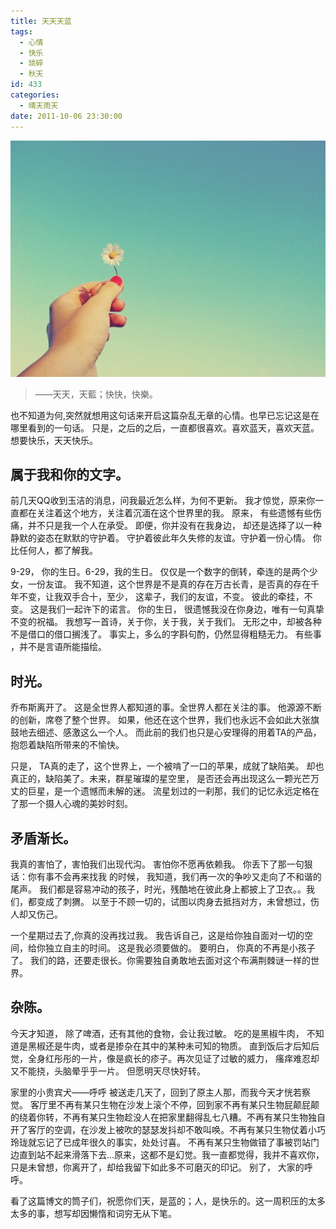 ```yaml
---
title: 天天天蓝
tags:
  - 心情
  - 快乐
  - 琐碎
  - 秋天
id: 433
categories:
  - 晴天雨天
date: 2011-10-06 23:30:00
---
```


![](/images/every-day-sky-blue.jpg)

> ——天天，天藍；快快，快樂。

也不知道为何,突然就想用这句话来开启这篇杂乱无章的心情。也早已忘记这是在哪里看到的一句话。 只是，之后的之后，一直都很喜欢。喜欢蓝天，喜欢天蓝。想要快乐，天天快乐。

<!--more-->

## 属于我和你的文字。

前几天QQ收到玉洁的消息，问我最近怎么样，为何不更新。 我才惊觉，原来你一直都在关注着这个地方，关注着沉湎在这个世界里的我。 原来， 有些遗憾有些伤痛，并不只是我一个人在承受。 即便，你并没有在我身边， 却还是选择了以一种静默的姿态在默默的守护着。 守护着彼此年久失修的友谊。守护着一份心情。 你比任何人，都了解我。

9-29， 你的生日。6-29，我的生日。 仅仅是一个数字的倒转，牵连的是两个少女，一份友谊。 我不知道，这个世界是不是真的存在万古长青，是否真的存在千年不变，让我双手合十，至少， 这辈子，我们的友谊，不变。 彼此的牵挂，不变。 这是我们一起许下的诺言。 你的生日， 很遗憾我没在你身边，唯有一句真挚不变的祝福。 我想写一首诗，关于你，关于我，关于我们。 无形之中，却被各种不是借口的借口搁浅了。 事实上，多么的字斟句酌，仍然显得粗糙无力。 有些事 ，并不是言语所能描绘。

## 时光。

乔布斯离开了。 这是全世界人都知道的事。全世界人都在关注的事。 他源源不断的创新，席卷了整个世界。 如果，他还在这个世界，我们也永远不会如此大张旗鼓地去细述、感激这么一个人。 而此前的我们也只是心安理得的用着TA的产品，抱怨着缺陷所带来的不愉快。

只是， TA真的走了，这个世界上，一个被啃了一口的苹果，成就了缺陷美。 却也真正的，缺陷美了。未来，群星璀璨的星空里， 是否还会再出现这么一颗光芒万丈的巨星，是一个遗憾而未解的迷。 流星划过的一刹那，我们的记忆永远定格在了那一个摄人心魂的美妙时刻。 

## 矛盾渐长。

我真的害怕了，害怕我们出现代沟。 害怕你不愿再依赖我。 你丢下了那一句狠话：你有事不会再来找我 的时候， 我知道，我们再一次的争吵又走向了不和谐的尾声。 我们都是容易冲动的孩子，时光，残酷地在彼此身上都披上了卫衣。。我们，都变成了刺猬。 以至于不顾一切的，试图以肉身去抵挡对方，未曾想过，伤人却又伤己。

一个星期过去了,你真的没再找过我。 我告诉自己，这是给你独自面对一切的空间，给你独立自主的时间。 这是我必须要做的。 要明白， 你真的不再是小孩子了。 我们的路，还要走很长。你需要独自勇敢地去面对这个布满荆棘谜一样的世界。

## 杂陈。

今天才知道， 除了啤酒，还有其他的食物，会让我过敏。 吃的是黑椒牛肉， 不知道是黑椒还是牛肉，或者是掺杂在其中的某种未可知的物质。 直到饭后才后知后觉，全身红彤彤的一片，像是疯长的疹子。再次见证了过敏的威力， 瘙痒难忍却又不能挠，头脑晕乎乎一片。 但愿明天尽快好转。

家里的小贵宾犬&mdash;&mdash;呼呼 被送走几天了，回到了原主人那，而我今天才恍若察觉。 客厅里不再有某只生物在沙发上滚个不停，回到家不再有某只生物屁颠屁颠的绕着你转，不再有某只生物趁没人在把家里翻得乱七八糟。不再有某只生物独自开了客厅的空调，在沙发上被吹的瑟瑟发抖却不敢叫唤。不再有某只生物仗着小巧玲珑就忘记了已成年很久的事实，处处讨喜。 不再有某只生物做错了事被罚站门边直到站不起来滑落下去...原来，这都不是幻觉。我一直都觉得，我并不喜欢你，只是未曾想，你离开了，却给我留下如此多不可磨灭的印记。 别了， 大家的呼呼。

看了这篇博文的筒子们，祝愿你们天，是蓝的；人，是快乐的。这一周积压的太多太多的事，想写却因懒惰和词穷无从下笔。

